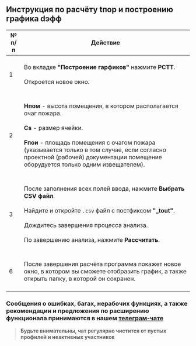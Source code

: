 ## Инструкция по расчёту tпор и построению графика dэфф
|	№ п/п	|	Действие	|
|---------|---------|
|	1	|	<br>Во вкладке **"Построение гарфиков"** нажмите **PCTT**.<br><br>Откроется новое окно.<br><br>	|
|	2	|	<br>**Hпом** - высота помещения, в котором располагается очаг пожара.<br><br>**Cs** - размер ячейки.<br><br>**Fпои** - площадь помещения с очагом пожара (указывается только в том случае, если согласно проектной (рабочей) документации помещение оборудуется только одним извещателем).<br><br>	|
|	3	|	<br>После заполнения всех полей ввода, нажмите **Выбрать CSV файл**.<br><br>Найдите и откройте `.csv` файл с постфиксом **"_tout"**.<br><br>Дождитесь завершения процесса анализа.<br><br>По завершению анализа, нажмите **Рассчитать**.<br><br>	|
|	6	|	<br>После завершения расчёта программа покажет новое окно, в котором вы сможете отобразить график, а также открыть папку, в которой он сохранен.<br><br>	|

### Сообщения о ошибках, багах, нерабочих функциях, а также рекомендации и предложения по расширению функционала принимаются в нашем [**телеграм-чате**](https://t.me/+LdZFKLaDjIA1YWVi)
>**Будьте внимательны, чат регулярно чистится от пустых профилей и неактивных участников**